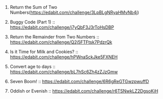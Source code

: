 1. Return the Sum of Two Numbers(https://edabit.com/challenge/3LpBLgNRyaHMvNb4j)

2. Buggy Code (Part 1) :: https://edabit.com/challenge/j7yQbF3J3rToHsDBP

3. Return the Remainder from Two Numbers :: https://edabit.com/challenge/Q2j5FTFtsk7PdzrQk

4. Is it Time for Milk and Cookies? :: https://edabit.com/challenge/hPWnaSckJke5FXNEH

5. Convert age to days :: https://edabit.com/challenge/bL7hSc6Zh4zZJzGmw

6. Seven Boom! :: https://edabit.com/challenge/6R6gReGTGwzpwuffD

7. Oddish or Evenish :: https://edabit.com/challenge/r6TSNwkLZ2DgsoKiH